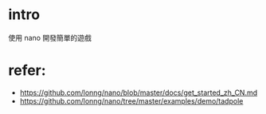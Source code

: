 # intro

使用 nano 開發簡單的遊戲

# refer:
- https://github.com/lonng/nano/blob/master/docs/get_started_zh_CN.md
- https://github.com/lonng/nano/tree/master/examples/demo/tadpole
